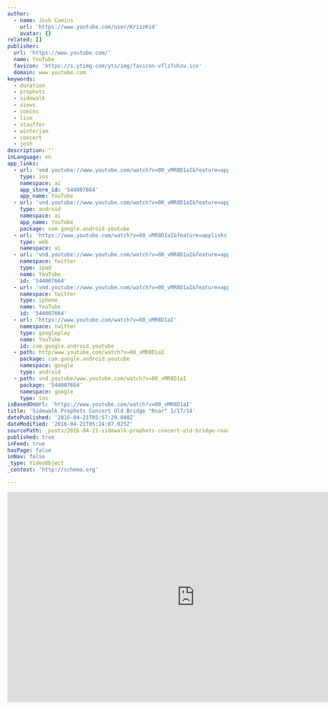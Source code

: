 ```yaml
---
author:
  - name: Josh Comins
    url: 'https://www.youtube.com/user/KrizzKid'
    avatar: {}
related: []
publisher:
  url: 'https://www.youtube.com/'
  name: YouTube
  favicon: 'https://s.ytimg.com/yts/img/favicon-vflz7uhzw.ico'
  domain: www.youtube.com
keywords:
  - duration
  - prophets
  - sidewalk
  - views
  - comins
  - live
  - stauffer
  - winterjam
  - concert
  - josh
description: ''
inLanguage: en
app_links:
  - url: 'vnd.youtube://www.youtube.com/watch?v=00_vMR8D1aI&feature=applinks'
    type: ios
    namespace: ai
    app_store_id: '544007664'
    app_name: YouTube
  - url: 'vnd.youtube://www.youtube.com/watch?v=00_vMR8D1aI&feature=applinks'
    type: android
    namespace: ai
    app_name: YouTube
    package: com.google.android.youtube
  - url: 'https://www.youtube.com/watch?v=00_vMR8D1aI&feature=applinks'
    type: web
    namespace: ai
  - url: 'vnd.youtube://www.youtube.com/watch?v=00_vMR8D1aI&feature=applinks'
    namespace: twitter
    type: ipad
    name: YouTube
    id: '544007664'
  - url: 'vnd.youtube://www.youtube.com/watch?v=00_vMR8D1aI&feature=applinks'
    namespace: twitter
    type: iphone
    name: YouTube
    id: '544007664'
  - url: 'https://www.youtube.com/watch?v=00_vMR8D1aI'
    namespace: twitter
    type: googleplay
    name: YouTube
    id: com.google.android.youtube
  - path: http/www.youtube.com/watch?v=00_vMR8D1aI
    package: com.google.android.youtube
    namespace: google
    type: android
  - path: vnd.youtube/www.youtube.com/watch?v=00_vMR8D1aI
    package: '544007664'
    namespace: google
    type: ios
isBasedOnUrl: 'https://www.youtube.com/watch?v=00_vMR8D1aI'
title: 'Sidewalk Prophets Concert Old Bridge "Roar" 1/17/14'
datePublished: '2016-04-21T05:57:29.048Z'
dateModified: '2016-04-21T05:24:07.025Z'
sourcePath: _posts/2016-04-21-sidewalk-prophets-concert-old-bridge-roar-11714.md
published: true
inFeed: true
hasPage: false
inNav: false
_type: VideoObject
_context: 'http://schema.org'

---
```

<iframe src="https://cdn.embedly.com/widgets/media.html?src=https%3A%2F%2Fwww.youtube.com%2Fembed%2F00_vMR8D1aI%3Ffeature%3Doembed&amp;url=https%3A%2F%2Fwww.youtube.com%2Fwatch%3Fv%3D00_vMR8D1aI&amp;image=https%3A%2F%2Fi.ytimg.com%2Fvi%2F00_vMR8D1aI%2Fhqdefault.jpg&amp;key=b7d04c9b404c499eba89ee7072e1c4f7&amp;type=text%2Fhtml&amp;schema=youtube" width="854" height="480" scrolling="no" frameborder="0" allowfullscreen="" style=""></iframe>